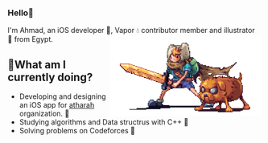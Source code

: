 ### Hello👋

I'm Ahmad, an iOS developer 📱, Vapor 💧 contributor member and illustrator 🎨 from Egypt.
<img align='right' src="https://raw.githubusercontent.com/selimdoyranli/selimdoyranli/master/preview.gif" width="300">
<!-- ## Want to connect? 
[![Twitter URL](https://img.shields.io/static/v1?color=blue&label=Twitter%20&logo=twitter&logoColor=white&style=for-the-badge&message=Follow)](https://twitter.com/ahmadyas_ser)
[![LinkedIn URL](https://img.shields.io/static/v1?color=blue&label=linkedin&logo=linkedin&logoColor=white&style=for-the-badge&message=Connect)](https://www.linkedin.com/in/ahmdyasser) -->

## 🔭What am I currently doing?

- Developing and designing an iOS app for [atharah](https://atharah.com) organization. 🦥
- Studying algorithms and Data structrus with C++  🦦
- Solving problems on Codeforces 🐳
<!-- - Building my portfolio website using Webflow: [ahmdyasser](http://ahmdyasser.webflow.io/) 🧊
    -->



<!--
**ahmdyasser/ahmdyasser** is a ✨ _special_ ✨ repository because its `README.md` (this file) appears on your GitHub profile.

Here are some ideas to get you started:

- 🔭 I’m currently working on ...
- 🌱 I’m currently learning ...
- 👯 I’m looking to collaborate on ...
- 🤔 I’m looking for help with ...
- 💬 Ask me about ...
- 📫 How to reach me: ...
- 😄 Pronouns: ...
- ⚡ Fun fact: ...
-->
